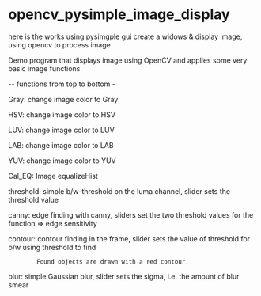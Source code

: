 # opencv_pysimple_image_display
here is the works using pysimgple gui create a widows &amp; display image, using opencv to process image

Demo program that displays image using OpenCV and applies some very basic image functions

-- functions from top to bottom -

Gray:       change image color to Gray

HSV:        change image color to HSV

LUV:        change image color to LUV

LAB:        change image color to LAB

YUV:        change image color to YUV

Cal_EQ:     Image equalizeHist

threshold:  simple b/w-threshold on the luma channel, slider sets the threshold value

canny:      edge finding with canny, sliders set the two threshold values for the function => edge sensitivity

contour:    contour finding in the frame, slider sets the value of threshold for b/w using threshold to find

            Found objects are drawn with a red contour.
            
blur:       simple Gaussian blur, slider sets the sigma, i.e. the amount of blur smear


